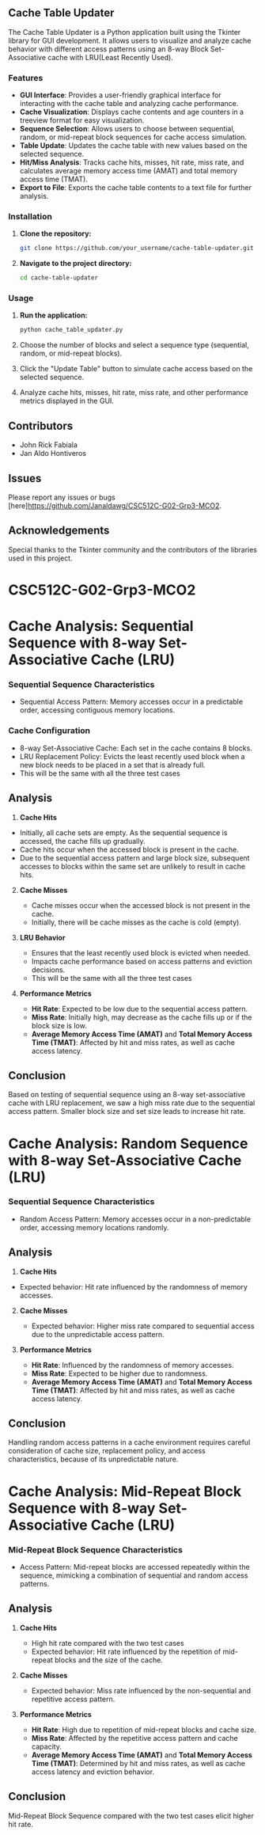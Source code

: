 ## Cache Table Updater

The Cache Table Updater is a Python application built using the Tkinter library for GUI development. It allows users to visualize and analyze cache behavior with different access patterns using an 8-way Block Set-Associative cache with LRU(Least Recently Used).

### Features

- **GUI Interface**: Provides a user-friendly graphical interface for interacting with the cache table and analyzing cache performance.
- **Cache Visualization**: Displays cache contents and age counters in a treeview format for easy visualization.
- **Sequence Selection**: Allows users to choose between sequential, random, or mid-repeat block sequences for cache access simulation.
- **Table Update**: Updates the cache table with new values based on the selected sequence.
- **Hit/Miss Analysis**: Tracks cache hits, misses, hit rate, miss rate, and calculates average memory access time (AMAT) and total memory access time (TMAT).
- **Export to File**: Exports the cache table contents to a text file for further analysis.

### Installation

1. **Clone the repository:**

   ```bash
   git clone https://github.com/your_username/cache-table-updater.git

2. **Navigate to the project directory:**

    ```bash
    cd cache-table-updater
    ```

### Usage

1. **Run the application:**

    ```bash
    python cache_table_updater.py
    ```

2. Choose the number of blocks and select a sequence type (sequential, random, or mid-repeat blocks).
3. Click the "Update Table" button to simulate cache access based on the selected sequence.
4. Analyze cache hits, misses, hit rate, miss rate, and other performance metrics displayed in the GUI.

## Contributors

- John Rick Fabiala
- Jan Aldo Hontiveros

## Issues

Please report any issues or bugs [here]https://github.com/Janaldawg/CSC512C-G02-Grp3-MCO2.

## Acknowledgements

Special thanks to the Tkinter community and the contributors of the libraries used in this project.


# CSC512C-G02-Grp3-MCO2

# Cache Analysis: Sequential Sequence with 8-way Set-Associative Cache (LRU)

### Sequential Sequence Characteristics
- Sequential Access Pattern: Memory accesses occur in a predictable order, accessing contiguous memory locations.

### Cache Configuration
- 8-way Set-Associative Cache: Each set in the cache contains 8 blocks.
- LRU Replacement Policy: Evicts the least recently used block when a new block needs to be placed in a set that is already full.
- This will be the same with all the three test cases

## Analysis
1. **Cache Hits**
  - Initially, all cache sets are empty. As the sequential sequence is accessed, the cache fills up gradually.
  - Cache hits occur when the accessed block is present in the cache.
  - Due to the sequential access pattern and large block size, subsequent accesses to blocks within the same set are unlikely to result in cache hits.

2. **Cache Misses**
   - Cache misses occur when the accessed block is not present in the cache.
   - Initially, there will be cache misses as the cache is cold (empty).

3. **LRU Behavior**
   - Ensures that the least recently used block is evicted when needed.
   - Impacts cache performance based on access patterns and eviction decisions.
   - This will be the same with all the three test cases

5. **Performance Metrics**
   - **Hit Rate**: Expected to be low due to the sequential access pattern.
   - **Miss Rate**: Initially high, may decrease as the cache fills up or if the block size is low.
   - **Average Memory Access Time (AMAT)** and **Total Memory Access Time (TMAT)**: Affected by hit and miss rates, as well as cache access latency.

## Conclusion
Based on testing of sequential sequence using an 8-way set-associative cache with LRU replacement, we saw a high miss rate due to the sequential access pattern. Smaller block size and set size leads to increase hit rate.

# Cache Analysis: Random Sequence with 8-way Set-Associative Cache (LRU)

### Sequential Sequence Characteristics
- Random Access Pattern: Memory accesses occur in a non-predictable order, accessing memory locations randomly.

## Analysis
1. **Cache Hits**
  - Expected behavior: Hit rate influenced by the randomness of memory accesses.

2. **Cache Misses**
   - Expected behavior: Higher miss rate compared to sequential access due to the unpredictable access pattern.

3. **Performance Metrics**
   - **Hit Rate**: Influenced by the randomness of memory accesses.
   - **Miss Rate**: Expected to be higher due to randomness.
   - **Average Memory Access Time (AMAT)** and **Total Memory Access Time (TMAT)**: Affected by hit and miss rates, as well as cache access latency.

## Conclusion
Handling random access patterns in a cache environment requires careful consideration of cache size, replacement policy, and access characteristics, because of its unpredictable nature.

# Cache Analysis: Mid-Repeat Block Sequence with 8-way Set-Associative Cache (LRU)

### Mid-Repeat Block Sequence Characteristics
- Access Pattern: Mid-repeat blocks are accessed repeatedly within the sequence, mimicking a combination of sequential and random access patterns.

## Analysis
1. **Cache Hits**
   - High hit rate compared with the two test cases
   - Expected behavior: Hit rate influenced by the repetition of mid-repeat blocks and the size of the cache.

2. **Cache Misses**
   - Expected behavior: Miss rate influenced by the non-sequential and repetitive access pattern.

5. **Performance Metrics**
   - **Hit Rate**: High due to repetition of mid-repeat blocks and cache size.
   - **Miss Rate**: Affected by the repetitive access pattern and cache capacity.
   - **Average Memory Access Time (AMAT)** and **Total Memory Access Time (TMAT)**: Determined by hit and miss rates, as well as cache access latency and eviction behavior.

## Conclusion
Mid-Repeat Block Sequence compared with the two test cases elicit higher hit rate.


